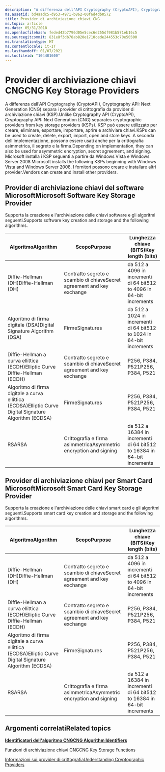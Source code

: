 ```yaml
---
description: "A differenza dell'API Cryptography (CryptoAPI), Cryptography API: Next Generation (CNG) separa i provider di crittografia da provider di archiviazione chiavi (KSP)."
ms.assetid: bd4aadc5-d953-4971-b862-00f6d4db0572
title: Provider di archiviazione chiavi CNG
ms.topic: article
ms.date: 05/31/2018
ms.openlocfilehash: feded42b7796d05e5cec6e255df981b571eb16c5
ms.sourcegitcommit: 831e8f3db78ab820e1710cede244553c70e50500
ms.translationtype: MT
ms.contentlocale: it-IT
ms.lasthandoff: 01/07/2021
ms.locfileid: "104401600"
---
```

# <a name="cng-key-storage-providers"></a><span data-ttu-id="ebf92-103">Provider di archiviazione chiavi CNG</span><span class="sxs-lookup"><span data-stu-id="ebf92-103">CNG Key Storage Providers</span></span>

<span data-ttu-id="ebf92-104">A differenza dell'API Cryptography (CryptoAPI), Cryptography API: Next Generation (CNG) separa i provider di crittografia da provider di archiviazione chiavi (KSP).</span><span class="sxs-lookup"><span data-stu-id="ebf92-104">Unlike Cryptography API (CryptoAPI), Cryptography API: Next Generation (CNG) separates cryptographic providers from key storage providers (KSPs).</span></span> <span data-ttu-id="ebf92-105">KSP può essere utilizzato per creare, eliminare, esportare, importare, aprire e archiviare chiavi.</span><span class="sxs-lookup"><span data-stu-id="ebf92-105">KSPs can be used to create, delete, export, import, open and store keys.</span></span> <span data-ttu-id="ebf92-106">A seconda dell'implementazione, possono essere usati anche per la crittografia asimmetrica, il segreto e la firma.</span><span class="sxs-lookup"><span data-stu-id="ebf92-106">Depending on implementation, they can also be used for asymmetric encryption, secret agreement, and signing.</span></span> <span data-ttu-id="ebf92-107">Microsoft installa i KSP seguenti a partire da Windows Vista e Windows Server 2008.</span><span class="sxs-lookup"><span data-stu-id="ebf92-107">Microsoft installs the following KSPs beginning with Windows Vista and Windows Server 2008.</span></span> <span data-ttu-id="ebf92-108">I fornitori possono creare e installare altri provider.</span><span class="sxs-lookup"><span data-stu-id="ebf92-108">Vendors can create and install other providers.</span></span>

## <a name="microsoft-software-key-storage-provider"></a><span data-ttu-id="ebf92-109">Provider di archiviazione chiavi del software Microsoft</span><span class="sxs-lookup"><span data-stu-id="ebf92-109">Microsoft Software Key Storage Provider</span></span>

<span data-ttu-id="ebf92-110">Supporta la creazione e l'archiviazione delle chiavi software e gli algoritmi seguenti.</span><span class="sxs-lookup"><span data-stu-id="ebf92-110">Supports software key creation and storage and the following algorithms.</span></span>



| <span data-ttu-id="ebf92-111">Algoritmo</span><span class="sxs-lookup"><span data-stu-id="ebf92-111">Algorithm</span></span>                                          | <span data-ttu-id="ebf92-112">Scopo</span><span class="sxs-lookup"><span data-stu-id="ebf92-112">Purpose</span></span>                           | <span data-ttu-id="ebf92-113">Lunghezza chiave (BITS)</span><span class="sxs-lookup"><span data-stu-id="ebf92-113">Key length (bits)</span></span>                 |
|----------------------------------------------------|-----------------------------------|-----------------------------------|
| <span data-ttu-id="ebf92-114">Diffie-Hellman (DH)</span><span class="sxs-lookup"><span data-stu-id="ebf92-114">Diffie-Hellman (DH)</span></span>                                | <span data-ttu-id="ebf92-115">Contratto segreto e scambio di chiave</span><span class="sxs-lookup"><span data-stu-id="ebf92-115">Secret agreement and key exchange</span></span> | <span data-ttu-id="ebf92-116">da 512 a 4096 in incrementi di 64 bit</span><span class="sxs-lookup"><span data-stu-id="ebf92-116">512 to 4096 in 64-bit increments</span></span>  |
| <span data-ttu-id="ebf92-117">Algoritmo di firma digitale (DSA)</span><span class="sxs-lookup"><span data-stu-id="ebf92-117">Digital Signature Algorithm (DSA)</span></span>                  | <span data-ttu-id="ebf92-118">Firme</span><span class="sxs-lookup"><span data-stu-id="ebf92-118">Signatures</span></span>                        | <span data-ttu-id="ebf92-119">da 512 a 1024 in incrementi di 64 bit</span><span class="sxs-lookup"><span data-stu-id="ebf92-119">512 to 1024 in 64-bit increments</span></span>  |
| <span data-ttu-id="ebf92-120">Diffie-Hellman a curva ellittica (ECDH)</span><span class="sxs-lookup"><span data-stu-id="ebf92-120">Elliptic Curve Diffie-Hellman (ECDH)</span></span>               | <span data-ttu-id="ebf92-121">Contratto segreto e scambio di chiave</span><span class="sxs-lookup"><span data-stu-id="ebf92-121">Secret agreement and key exchange</span></span> | <span data-ttu-id="ebf92-122">P256, P384, P521</span><span class="sxs-lookup"><span data-stu-id="ebf92-122">P256, P384, P521</span></span>                  |
| <span data-ttu-id="ebf92-123">Algoritmo di firma digitale a curva ellittica (ECDSA)</span><span class="sxs-lookup"><span data-stu-id="ebf92-123">Elliptic Curve Digital Signature Algorithm (ECDSA)</span></span> | <span data-ttu-id="ebf92-124">Firme</span><span class="sxs-lookup"><span data-stu-id="ebf92-124">Signatures</span></span>                        | <span data-ttu-id="ebf92-125">P256, P384, P521</span><span class="sxs-lookup"><span data-stu-id="ebf92-125">P256, P384, P521</span></span>                  |
| <span data-ttu-id="ebf92-126">RSA</span><span class="sxs-lookup"><span data-stu-id="ebf92-126">RSA</span></span>                                                | <span data-ttu-id="ebf92-127">Crittografia e firma asimmetrica</span><span class="sxs-lookup"><span data-stu-id="ebf92-127">Asymmetric encryption and signing</span></span> | <span data-ttu-id="ebf92-128">da 512 a 16384 in incrementi di 64 bit</span><span class="sxs-lookup"><span data-stu-id="ebf92-128">512 to 16384 in 64-bit increments</span></span> |



 

## <a name="microsoft-smart-card-key-storage-provider"></a><span data-ttu-id="ebf92-129">Provider di archiviazione chiavi per Smart Card Microsoft</span><span class="sxs-lookup"><span data-stu-id="ebf92-129">Microsoft Smart Card Key Storage Provider</span></span>

<span data-ttu-id="ebf92-130">Supporta la creazione e l'archiviazione delle chiavi smart card e gli algoritmi seguenti.</span><span class="sxs-lookup"><span data-stu-id="ebf92-130">Supports smart card key creation and storage and the following algorithms.</span></span>



| <span data-ttu-id="ebf92-131">Algoritmo</span><span class="sxs-lookup"><span data-stu-id="ebf92-131">Algorithm</span></span>                                          | <span data-ttu-id="ebf92-132">Scopo</span><span class="sxs-lookup"><span data-stu-id="ebf92-132">Purpose</span></span>                           | <span data-ttu-id="ebf92-133">Lunghezza chiave (BITS)</span><span class="sxs-lookup"><span data-stu-id="ebf92-133">Key length (bits)</span></span>                 |
|----------------------------------------------------|-----------------------------------|-----------------------------------|
| <span data-ttu-id="ebf92-134">Diffie-Hellman (DH)</span><span class="sxs-lookup"><span data-stu-id="ebf92-134">Diffie-Hellman (DH)</span></span>                                | <span data-ttu-id="ebf92-135">Contratto segreto e scambio di chiave</span><span class="sxs-lookup"><span data-stu-id="ebf92-135">Secret agreement and key exchange</span></span> | <span data-ttu-id="ebf92-136">da 512 a 4096 in incrementi di 64 bit</span><span class="sxs-lookup"><span data-stu-id="ebf92-136">512 to 4096 in 64-bit increments</span></span>  |
| <span data-ttu-id="ebf92-137">Diffie-Hellman a curva ellittica (ECDH)</span><span class="sxs-lookup"><span data-stu-id="ebf92-137">Elliptic Curve Diffie-Hellman (ECDH)</span></span>               | <span data-ttu-id="ebf92-138">Contratto segreto e scambio di chiave</span><span class="sxs-lookup"><span data-stu-id="ebf92-138">Secret agreement and key exchange</span></span> | <span data-ttu-id="ebf92-139">P256, P384, P521</span><span class="sxs-lookup"><span data-stu-id="ebf92-139">P256, P384, P521</span></span>                  |
| <span data-ttu-id="ebf92-140">Algoritmo di firma digitale a curva ellittica (ECDSA)</span><span class="sxs-lookup"><span data-stu-id="ebf92-140">Elliptic Curve Digital Signature Algorithm (ECDSA)</span></span> | <span data-ttu-id="ebf92-141">Firme</span><span class="sxs-lookup"><span data-stu-id="ebf92-141">Signatures</span></span>                        | <span data-ttu-id="ebf92-142">P256, P384, P521</span><span class="sxs-lookup"><span data-stu-id="ebf92-142">P256, P384, P521</span></span>                  |
| <span data-ttu-id="ebf92-143">RSA</span><span class="sxs-lookup"><span data-stu-id="ebf92-143">RSA</span></span>                                                | <span data-ttu-id="ebf92-144">Crittografia e firma asimmetrica</span><span class="sxs-lookup"><span data-stu-id="ebf92-144">Asymmetric encryption and signing</span></span> | <span data-ttu-id="ebf92-145">da 512 a 16384 in incrementi di 64 bit</span><span class="sxs-lookup"><span data-stu-id="ebf92-145">512 to 16384 in 64-bit increments</span></span> |



 

## <a name="related-topics"></a><span data-ttu-id="ebf92-146">Argomenti correlati</span><span class="sxs-lookup"><span data-stu-id="ebf92-146">Related topics</span></span>

<dl> <dt>

[<span data-ttu-id="ebf92-147">**Identificatori dell'algoritmo CNG**</span><span class="sxs-lookup"><span data-stu-id="ebf92-147">**CNG Algorithm Identifiers**</span></span>](/windows/desktop/SecCNG/cng-algorithm-identifiers)
</dt> <dt>

[<span data-ttu-id="ebf92-148">Funzioni di archiviazione chiavi CNG</span><span class="sxs-lookup"><span data-stu-id="ebf92-148">CNG Key Storage Functions</span></span>](/windows/desktop/SecCNG/cng-key-storage-functions)
</dt> <dt>

[<span data-ttu-id="ebf92-149">Informazioni sui provider di crittografia</span><span class="sxs-lookup"><span data-stu-id="ebf92-149">Understanding Cryptographic Providers</span></span>](understanding-cryptographic-providers.md)
</dt> </dl>

 

 
